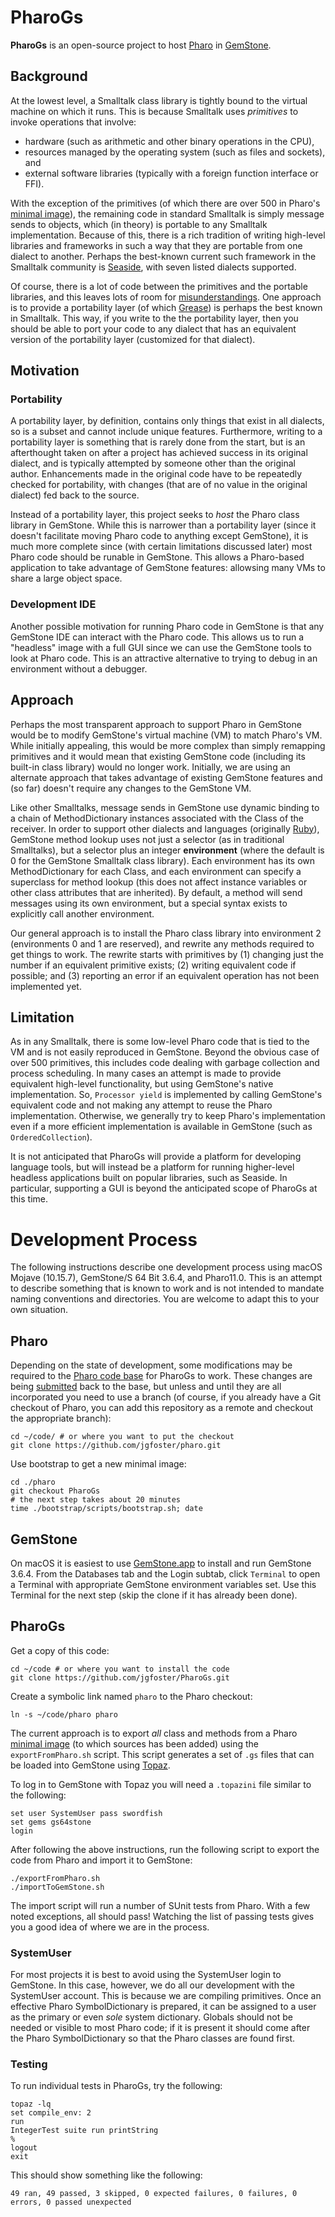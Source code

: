 # PharoGs

**PharoGs** is an open-source project to host [Pharo](http://pharo.org) in [GemStone](https://gemtalksystems.com/products/gs64/).

## Background

At the lowest level, a Smalltalk class library is tightly bound to the virtual machine on which it runs. This is because Smalltalk uses _primitives_ to invoke operations that involve:
- hardware (such as arithmetic and other binary operations in the CPU),
- resources managed by the operating system (such as files and sockets), and
- external software libraries (typically with a foreign function interface or FFI).

With the exception of the primitives (of which there are over 500 in Pharo's [minimal image](https://files.pharo.org/get-files/90/pharo-minimal.zip)), the remaining code in standard Smalltalk is simply message sends to objects, which (in theory) is portable to any Smalltalk implementation. Because of this, there is a rich tradition of writing high-level libraries and frameworks in such a way that they are portable from one dialect to another. Perhaps the best-known current such framework in the Smalltalk community is [Seaside](http://seaside.st/download), with seven listed dialects supported.

Of course, there is a lot of code between the primitives and the portable libraries, and this leaves lots of room for [misunderstandings](https://wiki.c2.com/?DoesNotUnderstand). One approach is to provide a portability layer (of which [Grease](https://github.com/SeasideSt/Grease)) is perhaps the best known in Smalltalk. This way, if you write to the the portability layer, then you should be able to port your code to any dialect that has an equivalent version of the portability layer (customized for that dialect).

## Motivation

### Portability

A portability layer, by definition, contains only things that exist in all dialects, so is a subset and cannot include unique features. Furthermore, writing to a portability layer is something that is rarely done from the start, but is an afterthought taken on after a project has achieved success in its original dialect, and is typically attempted by someone other than the original author. Enhancements made in the original code have to be repeatedly checked for portability, with changes (that are of no value in the original dialect) fed back to the source.

Instead of a portability layer, this project seeks to *host* the Pharo class library in GemStone. While this is narrower than a portability layer (since it doesn't facilitate moving Pharo code to anything except GemStone), it is much more complete since (with certain limitations discussed later) most Pharo code should be runable in GemStone. This allows a Pharo-based application to take advantage of GemStone features: allowsing many VMs to share a large object space.

### Development IDE

Another possible motivation for running Pharo code in GemStone is that any GemStone IDE can interact with the Pharo code. This allows us to run a "headless" image with a full GUI since we can use the GemStone tools to look at Pharo code. This is an attractive alternative to trying to debug in an environment without a debugger.

## Approach

Perhaps the most transparent approach to support Pharo in GemStone would be to modify GemStone's virtual machine (VM) to match Pharo's VM. While initially appealing, this would be more complex than simply remapping primitives and it would mean that existing GemStone code (including its built-in class library) would no longer work. Initially, we are using an alternate approach that takes advantage of existing GemStone features and (so far) doesn't require any changes to the GemStone VM.

Like other Smalltalks, message sends in GemStone use dynamic binding to a chain of MethodDictionary instances associated with the Class of the receiver. In order to support other dialects and languages (originally [Ruby](https://maglev.github.io)), GemStone method lookup uses not just a selector (as in traditional Smalltalks), but a selector plus an integer **environment** (where the default is 0 for the GemStone Smalltalk class library). Each environment has its own MethodDictionary for each Class, and each environment can specify a superclass for method lookup (this does not affect instance variables or other class attributes that are inherited). By default, a method will send messages using its own environment, but a special syntax exists to explicitly call another environment.

Our general approach is to install the Pharo class library into environment 2 (environments 0 and 1 are reserved), and rewrite any methods required to get things to work. The rewrite starts with primitives by (1) changing just the number if an equivalent primitive exists; (2) writing equivalent code if possible; and (3) reporting an error if an equivalent operation has not been implemented yet.

## Limitation

As in any Smalltalk, there is some low-level Pharo code that is tied to the VM and is not easily reproduced in GemStone. Beyond the obvious case of over 500 primitives, this includes code dealing with garbage collection and process scheduling. In many cases an attempt is made to provide equivalent high-level functionality, but using GemStone's native implementation. So, `Processor yield` is implemented by calling GemStone's equivalent code and not making any attempt to reuse the Pharo implementation. Otherwise, we generally try to keep Pharo's implementation even if a more efficient implementation is available in GemStone (such as `OrderedCollection`).

It is not anticipated that PharoGs will provide a platform for developing language tools, but will instead be a platform for running higher-level headless applications built on popular libraries, such as Seaside. In particular, supporting a GUI is beyond the anticipated scope of PharoGs at this time.

# Development Process

The following instructions describe one development process using macOS Mojave (10.15.7), GemStone/S 64 Bit 3.6.4, and Pharo11.0. This is an attempt to describe something that is known to work and is not intended to mandate naming conventions and directories. You are welcome to adapt this to your own situation.

## Pharo

Depending on the state of development, some modifications may be required to the [Pharo code base](https://github.com/pharo-project/pharo) for PharoGs to work. These changes are being [submitted](https://github.com/pharo-project/pharo/pulls/jgfoster) back to the base, but unless and until they are all incorporated you need to use a branch (of course, if you already have a Git checkout of Pharo, you can add this repository as a remote and checkout the appropriate branch):

```
cd ~/code/ # or where you want to put the checkout
git clone https://github.com/jgfoster/pharo.git
```

Use bootstrap to get a new minimal image:

```
cd ./pharo
git checkout PharoGs
# the next step takes about 20 minutes
time ./bootstrap/scripts/bootstrap.sh; date
```

## GemStone

On macOS it is easiest to use [GemStone.app](https://github.com/jgfoster/GemStoneApp) to install and run GemStone 3.6.4. From the Databases tab and the Login subtab, click `Terminal` to open a Terminal with appropriate GemStone environment variables set. Use this Terminal for the next step (skip the clone if it has already been done).

## PharoGs

Get a copy of this code:

```
cd ~/code # or where you want to install the code
git clone https://github.com/jgfoster/PharoGs.git
```

Create a symbolic link named `pharo` to the Pharo checkout:

```
ln -s ~/code/pharo pharo
```


The current approach is to export _all_ class and methods from a Pharo [minimal image](https://files.pharo.org/get-files/90/pharo-minimal.zip) (to which sources has been added) using the `exportFromPharo.sh` script. This script generates a set of `.gs` files that can be loaded into GemStone using [Topaz](https://downloads.gemtalksystems.com/docs/GemStone64/3.5.x/GS64-Topaz-3.5.pdf).

To log in to GemStone with Topaz you will need a `.topazini` file similar to the following:

```
set user SystemUser pass swordfish
set gems gs64stone
login
```

After following the above instructions, run the following script to export the code from Pharo and import it to GemStone:

```
./exportFromPharo.sh
./importToGemStone.sh
```

The import script will run a number of SUnit tests from Pharo. With a few noted exceptions, all should pass! Watching the list of passing tests gives you a good idea of where we are in the process.

### SystemUser

For most projects it is best to avoid using the SystemUser login to GemStone. In this case, however, we do all our development with the SystemUser account. This is because we are compiling primitives. Once an effective Pharo SymbolDictionary is prepared, it can be assigned to a user as the primary or even _sole_ system dictionary. Globals should not be needed or visible to most Pharo code; if it is present it should come after the Pharo SymbolDictionary so that the Pharo classes are found first.

### Testing

To run individual tests in PharoGs, try the following:

```
topaz -lq
set compile_env: 2
run
IntegerTest suite run printString
%
logout
exit
```

This should show something like the following:

```
49 ran, 49 passed, 3 skipped, 0 expected failures, 0 failures, 0 errors, 0 passed unexpected
```
